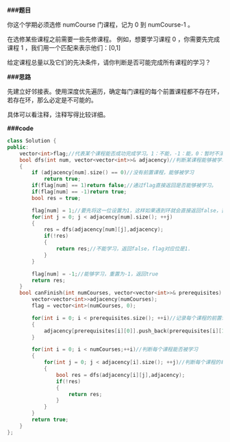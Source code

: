 **###题目**

你这个学期必须选修 numCourse 门课程，记为 0 到 numCourse-1 。

在选修某些课程之前需要一些先修课程。 例如，想要学习课程 0 ，你需要先完成课程 1 ，我们用一个匹配来表示他们：[0,1]

给定课程总量以及它们的先决条件，请你判断是否可能完成所有课程的学习？

**###思路**

先建立好邻接表。使用深度优先遍历，确定每门课程的每个前置课程都不存在环，若存在环，那么必定是不可能的。

具体可以看注释，注释写得比较详细。

**###code**

```cpp
class Solution {
public:
    vector<int>flag;//代表某个课程能否成功完成学习。1：不能，-1：能，0：暂时不清楚
    bool dfs(int num, vector<vector<int>>& adjacency)//判断某课程能够被学习。
    {
        if (adjacency[num].size() == 0)//没有前置课程，能够被学习
            return true;
        if(flag[num] == 1)return false;//通过flag直接返回是否能够被学习。
        if(flag[num] == -1)return true;
        bool res = true;

        flag[num] = 1;//要先将这一位设置为1，这样如果遇到环就会直接返回false，否则就死循环了
        for(int j = 0; j < adjacency[num].size(); ++j)
        {
            res = dfs(adjacency[num][j],adjacency);
            if(!res)
            {
                return res;//不能学习，返回false，flag对应位是1.
            }
        }

        flag[num] = -1;//能够学习，重置为-1，返回true
        return res;
    } 
    bool canFinish(int numCourses, vector<vector<int>>& prerequisites) {
        vector<vector<int>>adjacency(numCourses);
        flag = vector<int>(numCourses, 0);

        for(int i = 0; i < prerequisites.size(); ++i)//记录每个课程的前置课程
        {
            adjacency[prerequisites[i][0]].push_back(prerequisites[i][1]);
        }

        for(int i = 0; i < numCourses;++i)//判断每个课程能否被学习
        {
            for(int j = 0; j < adjacency[i].size(); ++j)//判断每个课程的每个前置课程能否被学习。
            {
                bool res = dfs(adjacency[i][j],adjacency);
                if(!res)
                {
                    return res;
                }
            }
        }
        return true;
    }
};
```